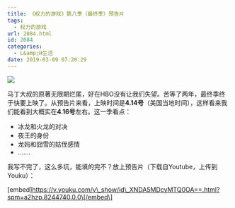 ```yaml
---
title: 《权力的游戏》第八季（最终季）预告片
tags:
  - 权力的游戏
url: 2084.html
id: 2084
categories:
  - L&amp;H生活
date: 2019-03-09 07:20:29
---
```


![](https://l2h.site/wp-content/uploads/2019/03/Game-of-Thrones-Final-Season-1024x613.png)

马丁大叔的原著无限期烂尾，好在HBO没有让我们失望。苦等了两年，最终季终于快要上映了。从预告片来看，上映时间是**4.14号**（美国当地时间），这样看来我们能看到大概实在**4.16号**左右。这一季看点：

*   冰龙和火龙的对决
*   夜王的身份
*   龙妈和囧雪的姑侄感情
*   .......

我写不完了，这么多坑，能填的完不？放上预告片（下载自Youtube，上传到Youku）：

\[embed\]https://v.youku.com/v\_show/id\_XNDA5MDcyMTQ0OA==.html?spm=a2hzp.8244740.0.0\[/embed\]